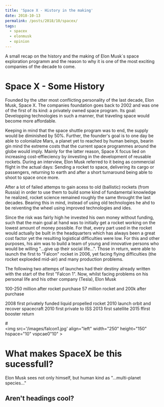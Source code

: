 ```yaml
---
title: 'Space X - History in the making'
date: 2018-10-13
permalink: /posts/2018/10/spacex/
tags:
  - spacex
  - elonmusk 
  - opinion
---
```


A small recap on the history and the making of Elon Musk`s space exploration programm and the reason to why it is one of the most exciting companies of the decade to come.

Space X - Some History
======
Founded by the utter most conflicting personality of the last decade, Elon Musk, Space X. The companies foundation goes back to 2002 and was one of the first of its kind: a privately owned space program. Its goal: Developping technologies in such a manner, that traveling space would become more affordable. 

Keeping in mind that the space shuttle program was to end, the supply would be diminished by 50%. Further, the founder's goal is to one day be able to colonialize Mars, a planet yet to reached by human beings, bearin gin mind the extreme costs that the current space programmes around the globe would imply. Mainly for the latter reason, Space X focus lied on increasing cost-effieciency by iinvesting in the development of reusable rockets. During an interview, Elon Musk referred to it being as commercial flight in the actual days: Sending a rocket to space, delivering its cargo or passengers, returning to earth and after a short turnaround being able to shoot to space once more. 

After a lot of failed attemps to gain acess to old (ballistic) rockets (from Russia) in order to use them to build some kind of fundamental knowledge he realized, rocket science remained roughly the same throught the last decades. Bearing this in mind, instead of using old technologies he ahd to be reiventing the wheel using improved technologies and ides. 

Since the risk was fairly high he invested his own money without funding, such that the main goal at hand was to initially get a rocket working on the lowest amount of money possible. For that, every part used in the rocket would actually be built in the headquarters which has always been a great cost factor yet the resulting logistical difficulties were low. For this and other purposes, his aim was to build a team of young and innovative persons who would be willing "...give up their social life...". Those in return, were able to launch the first to "Falcon" rocket in 2006, yet facing flying difficulties (the rocket exploeded mid-air) and many production problems. 

The following two attemps of launches had their destiny already written with the start of the first "Falcon 1". Now, whilst facing problems on his personal life and his other company (Tesla), Elon Musk

100-250 million after rocket purchase
57 million rocket and 200k after purchase

2008 first privately funded liquid propelled rocket 
2010 launch orbit and recover spacecraft
2010 first private to ISS
2013 first satellite
2015 ffirst booster return



#<br/><img src='/images/falcon1.jpg' align="left" width="250" height="150" hspace="10" vspcae0"10" > 



What makes SpaceX be this sucessfull?
======

Elon Musk sees not only himself, but human kind as "...multi-planet species..."

Aren't headings cool?
------
